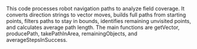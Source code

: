 This code processes robot navigation paths to analyze field coverage. It converts direction strings to vector moves, builds full paths from starting points, filters paths to stay in bounds, identifies remaining unvisited points, and calculates average path length. The main functions are getVector, producePath, takePathInArea, remainingObjects, and averageStepsInSuccess.